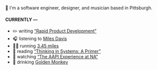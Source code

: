 👋 I'm a software engineer, designer, and musician based in Pittsburgh.

#### CURRENTLY —

* ✏️ writing [“Rapid Product Development”](https://amoscato.com/journal/rapid-product-development/)
* 🎧 listening to [Miles Davis](https://www.last.fm/music/Miles+Davis/_/Flamenco+Sketches+(feat.+John+Coltrane,+Cannonball+Adderley+&+Bill+Evans))
* 🏃‍♂️ running [3.45 miles](https://www.strava.com/activities/5668136700)
* 📘 reading [“Thinking in Systems: A Primer”](https://www.goodreads.com/book/show/18891716-thinking-in-systems)
* 🍿 watching [“The AAPI Experience at NA”](https://youtu.be/uiccwNSOGjU)
* 🍺 drinking [Golden Monkey](https://untappd.com/user/namoscato/checkin/1050189744)
